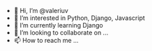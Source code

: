 - 👋 Hi, I’m @valeriuv
- 👀 I’m interested in Python, Django, Javascript
- 🌱 I’m currently learning Django
- 💞️ I’m looking to collaborate on ... 
- 📫 How to reach me ...

<!---
valeriuv/valeriuv is a ✨ special ✨ repository because its `README.md` (this file) appears on your GitHub profile.
You can click the Preview link to take a look at your changes.
--->
